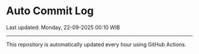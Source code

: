 # Auto Commit Log

Last updated: Monday, 22-09-2025 00:10 WIB

---

This repository is automatically updated every hour using GitHub Actions.
